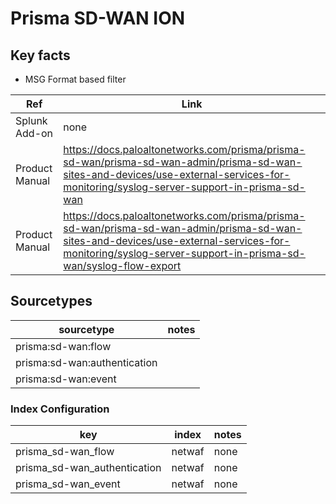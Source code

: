 # Prisma SD-WAN ION

## Key facts
* MSG Format based filter

| Ref            | Link                                                                                                    |
|----------------|---------------------------------------------------------------------------------------------------------|
| Splunk Add-on  | none                                                                 |
| Product Manual | https://docs.paloaltonetworks.com/prisma/prisma-sd-wan/prisma-sd-wan-admin/prisma-sd-wan-sites-and-devices/use-external-services-for-monitoring/syslog-server-support-in-prisma-sd-wan                                                                 |
| Product Manual | https://docs.paloaltonetworks.com/prisma/prisma-sd-wan/prisma-sd-wan-admin/prisma-sd-wan-sites-and-devices/use-external-services-for-monitoring/syslog-server-support-in-prisma-sd-wan/syslog-flow-export |

## Sourcetypes

| sourcetype               | notes |
|--------------------------|-------|
| prisma:sd-wan:flow | | none |
| prisma:sd-wan:authentication | | none |
| prisma:sd-wan:event | | none |

### Index Configuration

| key                        | index    | notes          |
|----------------------------|----------|----------------|
| prisma_sd-wan_flow  | netwaf   | none           |
| prisma_sd-wan_authentication  | netwaf   | none           |
| prisma_sd-wan_event  | netwaf   | none           |

